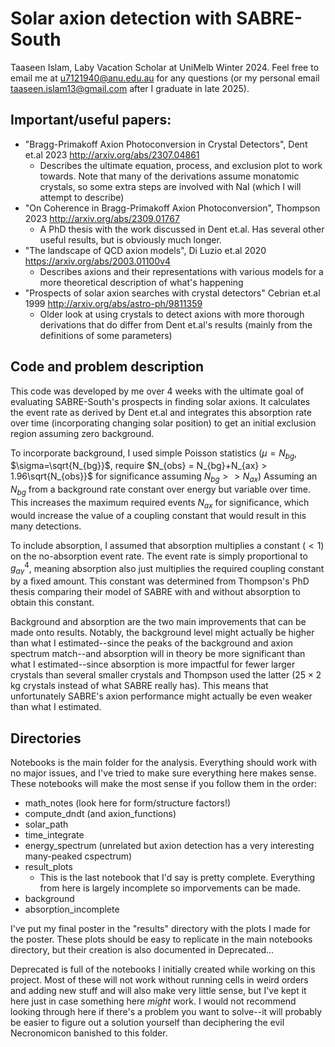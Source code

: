 # Solar axion detection with SABRE-South
Taaseen Islam, Laby Vacation Scholar at UniMelb Winter 2024. Feel free to email me at u7121940@anu.edu.au for any questions (or my personal email taaseen.islam13@gmail.com after I graduate in late 2025).  
## Important/useful papers:
- "Bragg-Primakoff Axion Photoconversion in Crystal Detectors", Dent et.al 2023 http://arxiv.org/abs/2307.04861
    - Describes the ultimate equation, process, and exclusion plot to work towards. Note that many of the derivations assume monatomic crystals, so some extra steps are involved with NaI (which I will attempt to describe)
- "On Coherence in Bragg-Primakoff Axion Photoconversion", Thompson 2023 http://arxiv.org/abs/2309.01767
    - A PhD thesis with the work discussed in Dent et.al. Has several other useful results, but is obviously much longer.
- "The landscape of QCD axion models", Di Luzio et.al 2020 https://arxiv.org/abs/2003.01100v4
    - Describes axions and their representations with various models for a more theoretical description of what's happening
- "Prospects of solar axion searches with crystal detectors" Cebrian et.al 1999 http://arxiv.org/abs/astro-ph/9811359
    - Older look at using crystals to detect axions with more thorough derivations that do differ from Dent et.al's results (mainly from the definitions of some parameters)
## Code and problem description
This code was developed by me over 4 weeks with the ultimate goal of evaluating SABRE-South's prospects in finding solar axions. It calculates the event rate as derived by Dent et.al and integrates this absorption rate over time (incorporating changing solar position) to get an initial exclusion region assuming zero background. 

To incorporate background, I used simple Poisson statistics ($\mu=N_{bg}$, $\sigma=\sqrt{N_{bg}}$, require $N_{obs} = N_{bg}+N_{ax} > 1.96\sqrt{N_{obs}}$ for significance assuming $N_{bg}>>N_{ax}$) Assuming an $N_{bg}$ from a background rate constant over energy but variable over time. This increases the maximum required events $N_{ax}$ for significance, which would increase the value of a coupling constant that would result in this many detections.

To include absorption, I assumed that absorption multiplies a constant ($<1$) on the no-absorption event rate. The event rate is simply proportional to $g_{a\gamma}^4$, meaning absorption also just multiplies the required coupling constant by a fixed amount. This constant was determined from Thompson's PhD thesis comparing their model of SABRE with and without absorption to obtain this constant.

Background and absorption are the two main improvements that can be made onto results. Notably, the background level might actually be higher than what I estimated--since the peaks of the background and axion spectrum match--and absorption will in theory be more significant than what I estimated--since absorption is more impactful for fewer larger crystals than several smaller crystals and Thompson used the latter ($25\times 2$ kg crystals instead of what SABRE really has). This means that unfortunately SABRE's axion performance might actually be even weaker than what I estimated.

## Directories
Notebooks is the main folder for the analysis. Everything should work with no major issues, and I've tried to make sure everything here makes sense. These notebooks will make the most sense if you follow them in the order:
- math_notes (look here for form/structure factors!)
- compute_dndt (and axion_functions)
- solar_path
- time_integrate
- energy_spectrum (unrelated but axion detection has a very interesting many-peaked cspectrum)
- result_plots
    - This is the last notebook that I'd say is pretty complete. Everything from here is largely incomplete so imporvements can be made.
- background
- absorption_incomplete

I've put my final poster in the "results" directory with the plots I made for the poster. These plots should be easy to replicate in the main notebooks directory, but their creation is also documented in Deprecated...

Deprecated is full of the notebooks I initially created while working on this project. Most of these will not work without running cells in weird orders and adding new stuff and will also make very little sense, but I've kept it here just in case something here _might_ work. I would not recommend looking through here if there's a problem you want to solve--it will probably be easier to figure out a solution yourself than deciphering the evil Necronomicon banished to this folder. 